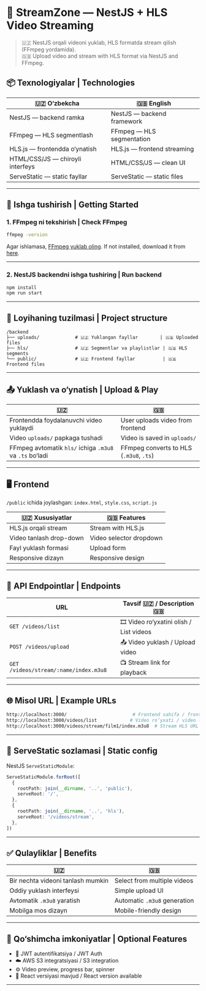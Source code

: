 
# 🎥 StreamZone — NestJS + HLS Video Streaming

> 🇺🇿 NestJS orqali videoni yuklab, HLS formatda stream qilish (FFmpeg yordamida).  
> 🇬🇧 Upload video and stream with HLS format via NestJS and FFmpeg.



## 📦 Texnologiyalar | Technologies

| 🇺🇿 O‘zbekcha            | 🇬🇧 English                  |
|------------------------|------------------------------|
| NestJS — backend ramka | NestJS — backend framework   |
| FFmpeg — HLS segmentlash | FFmpeg — HLS segmentation    |
| HLS.js — frontendda o‘ynatish | HLS.js — frontend streaming |
| HTML/CSS/JS — chiroyli interfeys | HTML/CSS/JS — clean UI        |
| ServeStatic — static fayllar | ServeStatic — static files     |

---

## 🚀 Ishga tushirish | Getting Started

### 1. FFmpeg ni tekshirish | Check FFmpeg

```bash
ffmpeg -version
````

Agar ishlamasa, [FFmpeg yuklab oling](https://www.gyan.dev/ffmpeg/builds/).
If not installed, download it from [here](https://www.gyan.dev/ffmpeg/builds/).

---

### 2. NestJS backendni ishga tushiring | Run backend

```bash
npm install
npm run start
```

---

## 📁 Loyihaning tuzilmasi | Project structure

```
/backend
├── uploads/             # 🇺🇿 Yuklangan fayllar        | 🇬🇧 Uploaded files
├── hls/                 # 🇺🇿 Segmentlar va playlistlar | 🇬🇧 HLS segments
└── public/              # 🇺🇿 Frontend fayllar          | 🇬🇧 Frontend files
```

---

## 📤 Yuklash va o‘ynatish | Upload & Play

| 🇺🇿                                                    | 🇬🇧                                    |
| ------------------------------------------------------- | --------------------------------------- |
| Frontendda foydalanuvchi video yuklaydi                 | User uploads video from frontend        |
| Video `uploads/` papkaga tushadi                        | Video is saved in `uploads/`            |
| FFmpeg avtomatik `hls/` ichiga `.m3u8` va `.ts` bo‘ladi | FFmpeg converts to HLS (`.m3u8`, `.ts`) |

---

## 🖥 Frontend

`/public` ichida joylashgan: `index.html`, `style.css`, `script.js`

| 🇺🇿 Xususiyatlar       | 🇬🇧 Features           |
| ----------------------- | ----------------------- |
| HLS.js orqali stream    | Stream with HLS.js      |
| Video tanlash drop-down | Video selector dropdown |
| Fayl yuklash formasi    | Upload form             |
| Responsive dizayn       | Responsive design       |

---

## 📡 API Endpointlar | Endpoints

| URL                                   | Tavsif 🇺🇿 / Description 🇬🇧           |
| ------------------------------------- | ---------------------------------------- |
| `GET /videos/list`                    | 🎞️ Video ro‘yxatini olish / List videos |
| `POST /videos/upload`                 | 📤 Video yuklash / Upload video          |
| `GET /videos/stream/:name/index.m3u8` | 📺 Stream link for playback              |

---

## 🌐 Misol URL | Example URLs

```bash
http://localhost:3000/                        # Frontend sahifa / frontend
http://localhost:3000/videos/list            # Video ro‘yxati / video list
http://localhost:3000/videos/stream/film1/index.m3u8  # Stream HLS URL
```

---

## 🧱 ServeStatic sozlamasi | Static config

NestJS `ServeStaticModule`:

```ts
ServeStaticModule.forRoot([
  {
    rootPath: join(__dirname, '..', 'public'),
    serveRoot: '/',
  },
  {
    rootPath: join(__dirname, '..', 'hls'),
    serveRoot: '/videos/stream',
  },
])
```

---

## ✅ Qulayliklar | Benefits

| 🇺🇿                              | 🇬🇧                         |
| --------------------------------- | ---------------------------- |
| Bir nechta videoni tanlash mumkin | Select from multiple videos  |
| Oddiy yuklash interfeysi          | Simple upload UI             |
| Avtomatik `.m3u8` yaratish        | Automatic `.m3u8` generation |
| Mobilga mos dizayn                | Mobile-friendly design       |

---

## 🧩 Qo‘shimcha imkoniyatlar | Optional Features

* 🔐 JWT autentifikatsiya / JWT Auth
* ☁️ AWS S3 integratsiyasi / S3 integration
* ⚙️ Video preview, progress bar, spinner
* 🧠 React versiyasi mavjud / React version available

---
